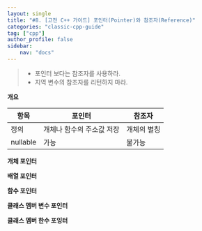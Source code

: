 ```yaml
---
layout: single
title: "#8. [고전 C++ 가이드] 포인터(Pointer)와 참조자(Reference)"
categories: "classic-cpp-guide"
tag: ["cpp"]
author_profile: false
sidebar: 
    nav: "docs"
---
```


> * 포인터 보다는 참조자를 사용하라.
> * 지역 변수의 참조자를 리턴하지 마라.

**개요**

|항목|포인터|참조자|
|--|--|--|
|정의|개체나 함수의 주소값 저장|개체의 별칭|
|nullable|가능|불가능|

**개체 포인터**

**배열 포인터**

**함수 포인터**

**클래스 멤버 변수 포인터**

**클래스 멤버 한수 포잉터**
